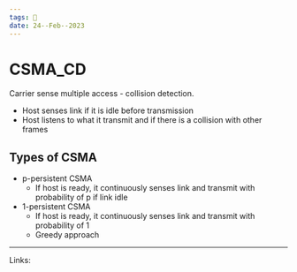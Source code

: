 ```yaml
---
tags: 🌱
date: 24--Feb--2023
---
```


# CSMA_CD

Carrier sense multiple access - collision detection.
- Host senses link if it is idle before transmission
- Host listens to what it transmit and if there is a collision with other frames

## Types of CSMA
- p-persistent CSMA
    - If host is ready, it continuously senses link and transmit with probability of p if link idle
- 1-persistent CSMA
    - If host is ready, it continuously senses link and transmit with probability of 1
    - Greedy approach

---
Links: 